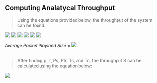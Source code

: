 ## Computing Analatycal Throughput

>Using the equations provided below, the throughput of the system can be found.

<img src="https://latex.codecogs.com/svg.latex?\small&space;P=1-(1-\tau)^{n-1}" />

<img src="https://latex.codecogs.com/svg.latex?\small&space;\tau=\frac{2(1-2P)}{(1-2P)(w+1)+Pw(1-(2P)^m)}" />

<img src="https://latex.codecogs.com/svg.latex?\small&space;P_t_r=1-(1-\tau)^n" />

<img src="https://latex.codecogs.com/svg.latex?\small&space;P_s=\frac{\dbinom{n}{1}\tau(1-\tau)^{n-1}}{P_t_r}" />

<img src="https://latex.codecogs.com/svg.latex?\small&space;T_s=T_{RTS}+T_{CTS}+T_{packet}+T_{ack}+3SIFS+DIFS" />

<img src="https://latex.codecogs.com/svg.latex?\small&space;T_c=T_{RTS}+DIFS" />

*Average Packet Playloed Size* = <img src="https://latex.codecogs.com/svg.latex?\small&space;E[P]=100" /> <br/> <br/>

>After finding p, τ, Ps, Ptr, Ts, and Tc, the throughput S can be calculated using the equation below:

<img src="https://latex.codecogs.com/svg.latex?\small&space;S=\frac{P_sP_t_rE[P]}{(1-P_tr)\sigma+P_t_rP_sT_s+P_t_r(1-P_s)T_c}" />

